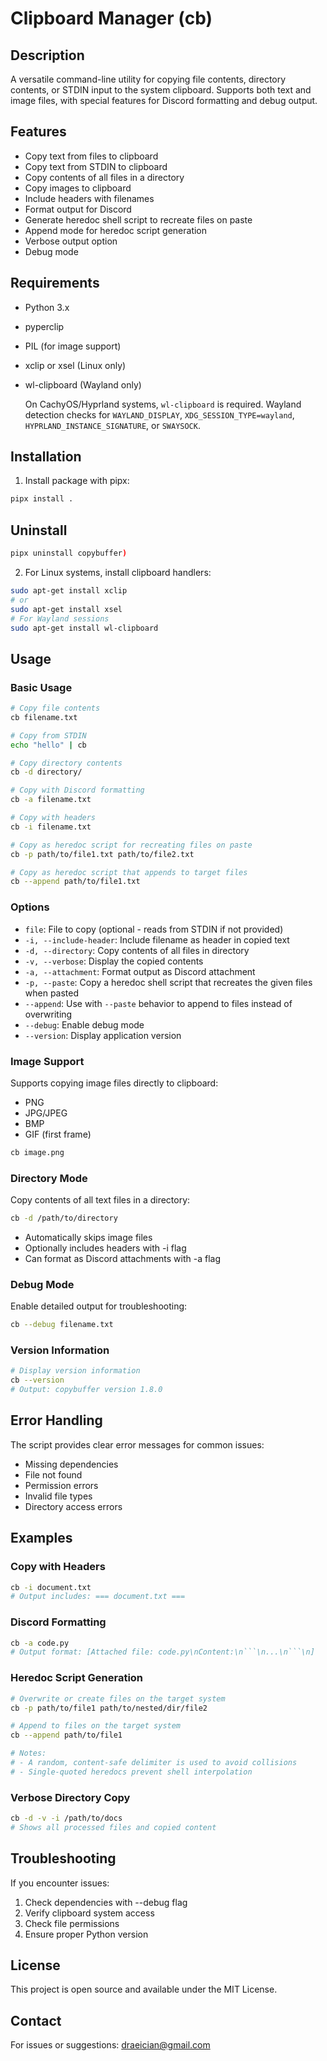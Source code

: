 # Clipboard Manager (cb)

## Description
A versatile command-line utility for copying file contents, directory contents, or STDIN input to the system clipboard. Supports both text and image files, with special features for Discord formatting and debug output.

## Features
- Copy text from files to clipboard
- Copy text from STDIN to clipboard
- Copy contents of all files in a directory
- Copy images to clipboard
- Include headers with filenames
- Format output for Discord
- Generate heredoc shell script to recreate files on paste
- Append mode for heredoc script generation
- Verbose output option
- Debug mode

## Requirements
- Python 3.x
- pyperclip
- PIL (for image support)
- xclip or xsel (Linux only)
- wl-clipboard (Wayland only)

  On CachyOS/Hyprland systems, `wl-clipboard` is required. Wayland detection
  checks for `WAYLAND_DISPLAY`, `XDG_SESSION_TYPE=wayland`,
  `HYPRLAND_INSTANCE_SIGNATURE`, or `SWAYSOCK`.

## Installation
1. Install package with pipx:
```bash
pipx install .
```
## Uninstall
```bash
pipx uninstall copybuffer)
```

2. For Linux systems, install clipboard handlers:
```bash
sudo apt-get install xclip
# or
sudo apt-get install xsel
# For Wayland sessions
sudo apt-get install wl-clipboard
```

## Usage

### Basic Usage
```bash
# Copy file contents
cb filename.txt

# Copy from STDIN
echo "hello" | cb

# Copy directory contents
cb -d directory/

# Copy with Discord formatting
cb -a filename.txt

# Copy with headers
cb -i filename.txt

# Copy as heredoc script for recreating files on paste
cb -p path/to/file1.txt path/to/file2.txt

# Copy as heredoc script that appends to target files
cb --append path/to/file1.txt
```

### Options
- `file`: File to copy (optional - reads from STDIN if not provided)
- `-i, --include-header`: Include filename as header in copied text
- `-d, --directory`: Copy contents of all files in directory
- `-v, --verbose`: Display the copied contents
- `-a, --attachment`: Format output as Discord attachment
- `-p, --paste`: Copy a heredoc shell script that recreates the given files when pasted
- `--append`: Use with `--paste` behavior to append to files instead of overwriting
- `--debug`: Enable debug mode
- `--version`: Display application version

### Image Support
Supports copying image files directly to clipboard:
- PNG
- JPG/JPEG
- BMP
- GIF (first frame)

```bash
cb image.png
```

### Directory Mode
Copy contents of all text files in a directory:
```bash
cb -d /path/to/directory
```
- Automatically skips image files
- Optionally includes headers with -i flag
- Can format as Discord attachments with -a flag

### Debug Mode
Enable detailed output for troubleshooting:
```bash
cb --debug filename.txt
```

### Version Information
```bash
# Display version information
cb --version
# Output: copybuffer version 1.8.0
```

## Error Handling
The script provides clear error messages for common issues:
- Missing dependencies
- File not found
- Permission errors
- Invalid file types
- Directory access errors

## Examples

### Copy with Headers
```bash
cb -i document.txt
# Output includes: === document.txt ===
```

### Discord Formatting
```bash
cb -a code.py
# Output format: [Attached file: code.py\nContent:\n```\n...\n```\n]
```

### Heredoc Script Generation
```bash
# Overwrite or create files on the target system
cb -p path/to/file1 path/to/nested/dir/file2

# Append to files on the target system
cb --append path/to/file1

# Notes:
# - A random, content-safe delimiter is used to avoid collisions
# - Single-quoted heredocs prevent shell interpolation
```

### Verbose Directory Copy
```bash
cb -d -v -i /path/to/docs
# Shows all processed files and copied content
```

## Troubleshooting
If you encounter issues:
1. Check dependencies with --debug flag
2. Verify clipboard system access
3. Check file permissions
4. Ensure proper Python version

## License
This project is open source and available under the MIT License.

## Contact
For issues or suggestions: draeician@gmail.com
